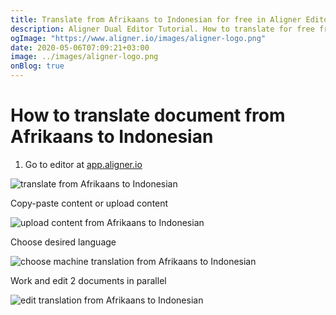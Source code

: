 ```yaml
---
title: Translate from Afrikaans to Indonesian for free in Aligner Editor
description: Aligner Dual Editor Tutorial. How to translate for free from Afrikaans to Indonesian. Aligner is multilingual document management platform. 
ogImage: "https://www.aligner.io/images/aligner-logo.png"
date: 2020-05-06T07:09:21+03:00
image: ../images/aligner-logo.png
onBlog: true
---
```


# How to translate document from Afrikaans to Indonesian

1. Go to editor at [app.aligner.io](https://app.aligner.io "Aligner App web page")

![translate from Afrikaans to Indonesian](../aligner-blank-editor.png "translate from Afrikaans to Indonesian")

Copy-paste content or upload content

![upload content from Afrikaans to Indonesian](../aligner-uploaded-document.png "upload content from Afrikaans to Indonesian")

Choose desired language

![choose machine translation from Afrikaans to Indonesian](../aligner-language-dropdown.png "choose machine translation from Afrikaans to Indonesian")

Work and edit 2 documents in parallel

![edit translation from Afrikaans to Indonesian](../aligner-double-sitded-editor.png "edit translation from Afrikaans to Indonesian")

